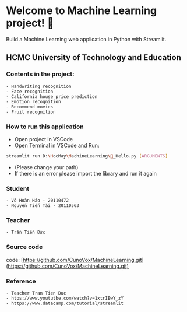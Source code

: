 # Welcome to Machine Learning project! 👋
Build a Machine Learning web application in Python with Streamlit. 
##  HCMC University of Technology and Education
### Contents in the project:
    - Handwriting recognition
    - Face recognition
    - California house price prediction
    - Emotion recognition
    - Recommend movies
    - Fruit recognition
### How to run this application
- Open project in VSCode
- Open Terminal in VSCode and Run:
```bash
streamlit run D:\HocMay\MachineLearning\👋_Hello.py [ARGUMENTS]
```
- (Please change your path)
- If there is an error please import the library and run it again
### Student
    - Võ Hoàn Hảo - 20110472
    - Nguyễn Tiến Tài - 20110563
### Teacher
    - Trần Tiến Đức
### Source code
code: [https://github.com/CunoVox/MachineLearning.git](https://github.com/CunoVox/MachineLearning.git)
### Reference
    - Teacher Tran Tien Duc
    - htps://www.yoututbe.com/watch?v=1xtrIEwY_zY
    - https://www.datacamp.com/tutorial/streamlit
